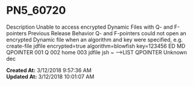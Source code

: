 # PN5_60720

Description Unable to access encrypted Dynamic Files with Q- and F-pointers Previous Release Behavior Q- and F-pointers could not open an encrypted Dynamic file when an algorithm and key were specified, e.g.  create-file jdfile encrypted=true algorithm=blowfish key=123456 ED MD QPOINTER 001 Q 002 home 003 jdfile jsh ~ --&gt;LIST QPOINTER Unknown dec  

**Created At:** 3/12/2018 9:57:36 AM  
**Updated At:** 3/12/2018 10:01:07 AM  

